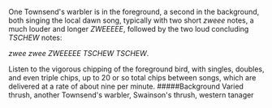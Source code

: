 One Townsend's warbler is in the foreground, a second in the background, both singing the local dawn song, typically with two short _zweee_ notes, a much louder and longer _ZWEEEEE_, followed by the two loud concluding _TSCHEW_ notes: 

_zwee zwee ZWEEEEE TSCHEW TSCHEW_.
 
Listen to the vigorous chipping of the foreground bird, with singles, doubles, and even triple chips, up to 20 or so total chips between songs, which are delivered at a rate of about nine per minute. 
#####Background
Varied thrush, another Townsend's warbler, Swainson's thrush, western tanager
